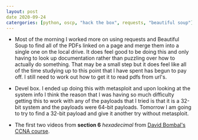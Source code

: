 ```yaml
---
layout: post
date 2020-09-24
catergories: [python, oscp, "hack the box", requests, "beautiful soup"]
---
```


- Most of the morning I worked more on using requests and Beautiful Soup
  to find all of the PDFs linked on a page and merge them into a single
one on the local drive. It does feel good to be doing this and only having
to look up documentation rather than puzzling over how to actually do
something. That may be a small step but it does feel like all of the time
studying up to this point that I have spent has begun to pay off. I still
need to work out how to get it to read pdfs from url's.

- Devel box. I ended up doing this with metasploit and upon looking at the
  system info I think the reason that I was having so much difficulty
getting this to work with any of the payloads that I tried is that it is
a 32-bit system and the payloads were 64-bit payloads. Tomorrow I am going
to try to find a 32-bit payload and give it another try without
metasploit.

- The first two videos from **section 6** *hexadecimal* from [David
  Bombal's CCNA
course](https://www.udemy.com/course/complete-networking-fundamentals-course-ccna-start/).
